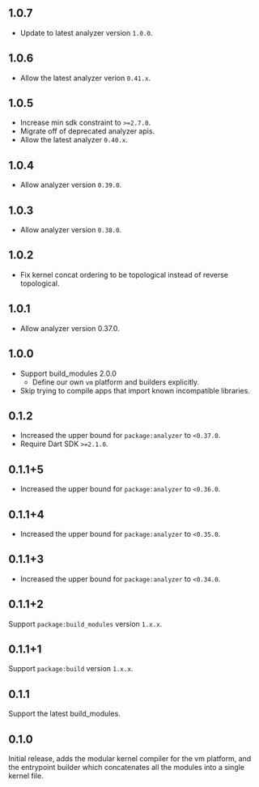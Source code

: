 ## 1.0.7

- Update to latest analyzer version `1.0.0`.

## 1.0.6

- Allow the latest analyzer verion `0.41.x`.

## 1.0.5

- Increase min sdk constraint to `>=2.7.0`.
- Migrate off of deprecated analyzer apis.
- Allow the latest analyzer `0.40.x`.

## 1.0.4

- Allow analyzer version `0.39.0`.

## 1.0.3

- Allow analyzer version `0.38.0`.

## 1.0.2

- Fix kernel concat ordering to be topological instead of reverse
  topological.

## 1.0.1

- Allow analyzer version 0.37.0.

## 1.0.0

- Support build_modules 2.0.0
  - Define our own `vm` platform and builders explicitly.
- Skip trying to compile apps that import known incompatible libraries.

## 0.1.2

- Increased the upper bound for `package:analyzer` to `<0.37.0`.
- Require Dart SDK `>=2.1.0`.

## 0.1.1+5

- Increased the upper bound for `package:analyzer` to `<0.36.0`.

## 0.1.1+4

- Increased the upper bound for `package:analyzer` to `<0.35.0`.

## 0.1.1+3

- Increased the upper bound for `package:analyzer` to `<0.34.0`.

## 0.1.1+2

Support `package:build_modules` version `1.x.x`.

## 0.1.1+1

Support `package:build` version `1.x.x`.

## 0.1.1

Support the latest build_modules.

## 0.1.0

Initial release, adds the modular kernel compiler for the vm platform, and the
entrypoint builder which concatenates all the modules into a single kernel file.
